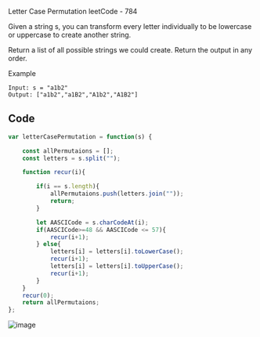  Letter Case Permutation leetCode - 784
 
 Given a string s, you can transform every letter individually to be lowercase or uppercase to create another string.

Return a list of all possible strings we could create. Return the output in any order.

Example

```
Input: s = "a1b2"
Output: ["a1b2","a1B2","A1b2","A1B2"]
```

## Code
```Javascript
var letterCasePermutation = function(s) {

    const allPermutaions = [];
    const letters = s.split("");

    function recur(i){

        if(i == s.length){
            allPermutaions.push(letters.join(""));
            return;
        }

        let AASCICode = s.charCodeAt(i);
        if(AASCICode>=48 && AASCICode <= 57){
            recur(i+1);
        } else{
            letters[i] = letters[i].toLowerCase();
            recur(i+1);
            letters[i] = letters[i].toUpperCase();
            recur(i+1);
        }
    }
    recur(0);
    return allPermutaions;
};
```

![image](https://user-images.githubusercontent.com/96117746/223733549-18d767fd-4e39-4836-a2dd-afdbfa03c4c4.png)
